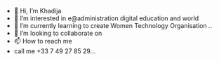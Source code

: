 - 👋 Hi, I’m Khadija
- 👀 I’m interested in e@administration digital education and world
- 🌱 I’m currently learning to create Women Technology Organisation ..
- 💞️ I’m looking to collaborate on 
- 📫 How to reach me
- call me +33 7 49 27 85 29...

<!---
--->
